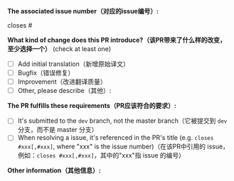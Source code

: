 <!-- Please don't delete this template -->

<!-- PULL REQUEST TEMPLATE -->
<!-- (Update "[ ]" to "[x]" to check a box) -->

**The associated issue number（对应的issue编号）:**

closes #

**What kind of change does this PR introduce?（该PR带来了什么样的改变，至少选择一个）** (check at least one)

- [ ] Add initial translation（新增原始译文）
- [ ] Bugfix（错误修复）
- [ ] Improvement（改进翻译质量）
- [ ] Other, please describe（其他）:

**The PR fulfills these requirements（PR应该符合的要求）:**

- [ ] It's submitted to the `dev` branch, not the master branch（它被提交到 `dev` 分支，而不是 master 分支）
- [ ] When resolving a issue, it's referenced in the PR's title (e.g. `closes #xxx[,#xxx]`, where "xxx" is the issue number)（在该PR中引用的 issue，例如：`closes #xxx[,#xxx]`，其中的"xxx"指 issue 的编号）

**Other information（其他信息）:**
